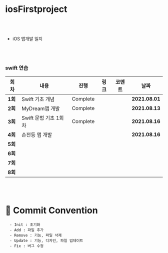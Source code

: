 # iosFirstproject


</br>

</br>



- iOS 앱개발 일지



</br>

</br>





### swift 연습

| 회차    | 내용                                           | 진행 | 링크                                                         | 코멘트                                                  | 날짜           |
| ------- | ---------------------------------------------- | ---- | ------------------------------------------------------------ | ------------------------------------------------------- | -------------- |
| **1회** | Swift 기초 개념 | Complete |  |  | **2021.08.01** |
| **2회** | MyDream앱 개발 | Complete |   |  | **2021.08.13** |
| **3회** | Swift 문법 기초 1회차 | Complete |    |  | **2021.08.16** |
| **4회** | 손전등 앱 개발 |  | |                                                         | **2021.08.16** |
| **5회** |                       |     | |                      | |
| **6회** |           |     |  |                          |  |
| **7회** |                      |     |  |                                                         |  |
| **8회** |                                        |      |                                                              |                                                         |                |

</br>

</br>



# :memo: Commit Convention

```
  - Init : 초기화
  - Add : 파일 추가
  - Remove : 기능, 파일 삭제
  - Update : 기능, 디자인, 파일 업데이트
  - Fix : 버그 수정
```

<br></br>

